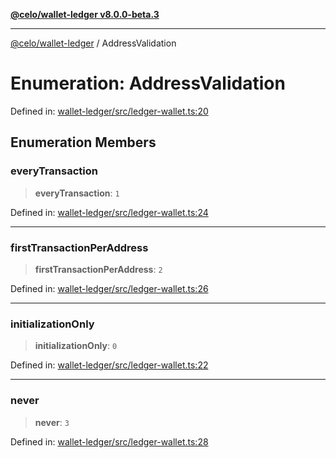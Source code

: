 [**@celo/wallet-ledger v8.0.0-beta.3**](../README.md)

***

[@celo/wallet-ledger](../README.md) / AddressValidation

# Enumeration: AddressValidation

Defined in: [wallet-ledger/src/ledger-wallet.ts:20](https://github.com/celo-org/developer-tooling/blob/master/packages/sdk/wallets/wallet-ledger/src/ledger-wallet.ts#L20)

## Enumeration Members

### everyTransaction

> **everyTransaction**: `1`

Defined in: [wallet-ledger/src/ledger-wallet.ts:24](https://github.com/celo-org/developer-tooling/blob/master/packages/sdk/wallets/wallet-ledger/src/ledger-wallet.ts#L24)

***

### firstTransactionPerAddress

> **firstTransactionPerAddress**: `2`

Defined in: [wallet-ledger/src/ledger-wallet.ts:26](https://github.com/celo-org/developer-tooling/blob/master/packages/sdk/wallets/wallet-ledger/src/ledger-wallet.ts#L26)

***

### initializationOnly

> **initializationOnly**: `0`

Defined in: [wallet-ledger/src/ledger-wallet.ts:22](https://github.com/celo-org/developer-tooling/blob/master/packages/sdk/wallets/wallet-ledger/src/ledger-wallet.ts#L22)

***

### never

> **never**: `3`

Defined in: [wallet-ledger/src/ledger-wallet.ts:28](https://github.com/celo-org/developer-tooling/blob/master/packages/sdk/wallets/wallet-ledger/src/ledger-wallet.ts#L28)

